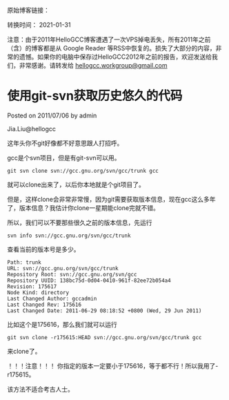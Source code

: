 原始博客链接：

转换时间：
2021-01-31

注意：由于2011年HelloGCC博客遭遇了一次VPS掉电丢失，所有2011年之前（含）的博客都是从 Google Reader 等RSS中恢复的。损失了大部分的内容，非常的遗憾。如果你的电脑中保存过HelloGCC2012年之前的报告，欢迎发送给我们，非常感谢。请转发给 hellogcc.workgroup@gmail.com

# 使用git-svn获取历史悠久的代码
Posted on 2011/07/06 by admin

Jia.Liu@hellogcc

这年头你不git好像都不好意思跟人打招呼。

gcc是个svn项目，但是有git-svn可以用。

```
git svn clone svn://gcc.gnu.org/svn/gcc/trunk gcc
```

就可以clone出来了，以后你本地就是个git项目了。

但是，这样clone会非常非常慢，因为git需要获取版本信息，现在gcc这么多年了，版本信息？我估计你clone一星期能clone完就不错。

所以，我们可以不要那些很久之前的版本信息，先运行

```
svn info svn://gcc.gnu.org/svn/gcc/trunk
```

查看当前的版本号是多少。

```
Path: trunk
URL: svn://gcc.gnu.org/svn/gcc/trunk
Repository Root: svn://gcc.gnu.org/svn/gcc
Repository UUID: 138bc75d-0d04-0410-961f-82ee72b054a4
Revision: 175617
Node Kind: directory
Last Changed Author: gccadmin
Last Changed Rev: 175616
Last Changed Date: 2011-06-29 08:18:52 +0800 (Wed, 29 Jun 2011)
```

比如这个是175616，那么我们就可以运行
```
git svn clone -r175615:HEAD svn://gcc.gnu.org/svn/gcc/trunk gcc
```

来clone了。

！！！注意！！！
你指定的版本一定要小于175616，等于都不行！所以我用了-r175615。

该方法不适合考古人士。
